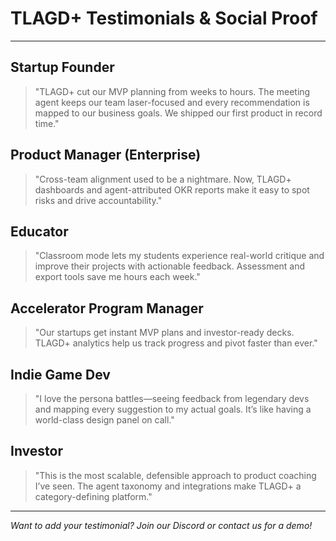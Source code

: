 # TLAGD+ Testimonials & Social Proof

---

## Startup Founder
> "TLAGD+ cut our MVP planning from weeks to hours. The meeting agent keeps our team laser-focused and every recommendation is mapped to our business goals. We shipped our first product in record time."

## Product Manager (Enterprise)
> "Cross-team alignment used to be a nightmare. Now, TLAGD+ dashboards and agent-attributed OKR reports make it easy to spot risks and drive accountability."

## Educator
> "Classroom mode lets my students experience real-world critique and improve their projects with actionable feedback. Assessment and export tools save me hours each week."

## Accelerator Program Manager
> "Our startups get instant MVP plans and investor-ready decks. TLAGD+ analytics help us track progress and pivot faster than ever."

## Indie Game Dev
> "I love the persona battles—seeing feedback from legendary devs and mapping every suggestion to my actual goals. It’s like having a world-class design panel on call."

## Investor
> "This is the most scalable, defensible approach to product coaching I’ve seen. The agent taxonomy and integrations make TLAGD+ a category-defining platform."

---

*Want to add your testimonial? Join our Discord or contact us for a demo!*
